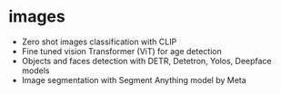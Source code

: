 # images
- Zero shot images classification with CLIP
- Fine tuned vision Transformer (ViT) for age detection
- Objects and faces detection with DETR, Detetron, Yolos, Deepface models
- Image segmentation with Segment Anything model by Meta  
